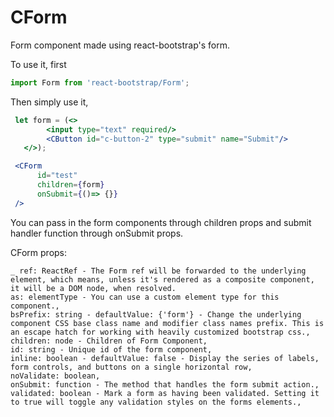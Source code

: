 # CForm 

Form component made using react-bootstrap's form.

To use it, first

```jsx harmony
import Form from 'react-bootstrap/Form';
```
Then simply use it,

```jsx harmony
 let form = (<>
        <input type="text" required/>
        <CButton id="c-button-2" type="submit" name="Submit"/>
   </>);

 <CForm
      id="test"
      children={form}
      onSubmit={()=> {}}
 />
```
You can pass in the form components through children props and submit handler function through onSubmit props.

CForm props:
```text
_ ref: ReactRef - The Form ref will be forwarded to the underlying element, which means, unless it's rendered as a composite component, it will be a DOM node, when resolved.
as: elementType - You can use a custom element type for this component.,
bsPrefix: string - defaultValue: {'form'} - Change the underlying component CSS base class name and modifier class names prefix. This is an escape hatch for working with heavily customized bootstrap css.,
children: node - Children of Form Component,
id: string - Unique id of the form component,
inline: boolean - defaultValue: false -	Display the series of labels, form controls, and buttons on a single horizontal row,
noValidate: boolean,
onSubmit: function - The method that handles the form submit action.,
validated: boolean - Mark a form as having been validated. Setting it to true will toggle any validation styles on the forms elements.,
```